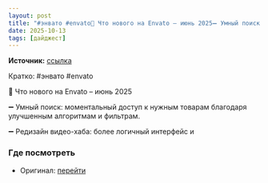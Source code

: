 ```yaml
---
layout: post
title: "#энвато #envato📣 Что нового на Envato – июнь 2025➖ Умный поиск: моментальный доступ к нужным [...]"
date: 2025-10-13
tags: [дайджест]
---
```


**Источник:** [ссылка](https://t.me/supermicrostock/1598)

Кратко: #энвато #envato

📣 Что нового на Envato – июнь 2025

➖ Умный поиск: моментальный доступ к нужным товарам благодаря улучшенным алгоритмам и фильтрам.

➖ Редизайн видео-хаба: более логичный интерфейс и 

### Где посмотреть
- Оригинал: [перейти]({link})
